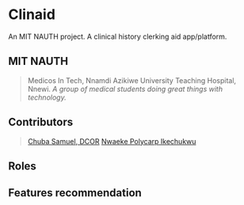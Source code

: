 # Clinaid
An MIT NAUTH project. A clinical history clerking aid app/platform.

## MIT NAUTH
> Medicos In Tech, Nnamdi Azikiwe University Teaching Hospital, Nnewi.
> *A group of medical students doing great things with technology.*


## Contributors
> [Chuba Samuel, DCOR](https://linktr.ee/chubasamuel)
> [Nwaeke Polycarp Ikechukwu](https://facebook.com/polycarp.nwaeke)



## Roles

## Features recommendation
